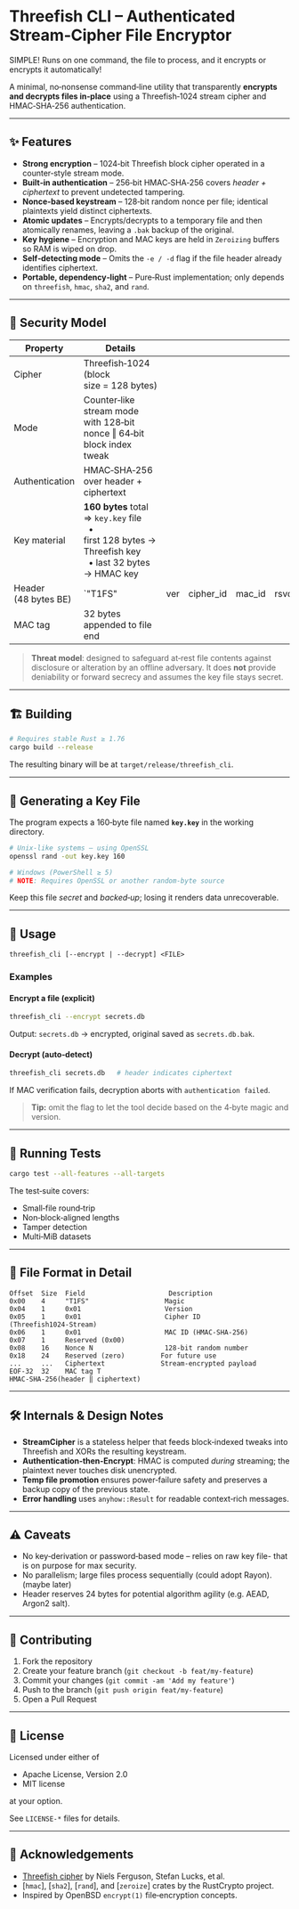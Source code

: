 # Threefish CLI – Authenticated Stream‑Cipher File Encryptor

SIMPLE! Runs on one command, the file to process, and it encrypts or encrypts it automatically! 

A minimal, no‑nonsense command‑line utility that transparently **encrypts and decrypts files in‑place** using a Threefish‑1024 stream cipher and HMAC‑SHA‑256 authentication.

---

## ✨ Features

* **Strong encryption** – 1024‑bit Threefish block cipher operated in a counter‑style stream mode.
* **Built‑in authentication** – 256‑bit HMAC‑SHA‑256 covers *header + ciphertext* to prevent undetected tampering.
* **Nonce‑based keystream** – 128‑bit random nonce per file; identical plaintexts yield distinct ciphertexts.
* **Atomic updates** – Encrypts/decrypts to a temporary file and then atomically renames, leaving a `.bak` backup of the original.
* **Key hygiene** – Encryption and MAC keys are held in `Zeroizing` buffers so RAM is wiped on drop.
* **Self‑detecting mode** – Omits the `-e / -d` flag if the file header already identifies ciphertext.
* **Portable, dependency‑light** – Pure‑Rust implementation; only depends on `threefish`, `hmac`, `sha2`, and `rand`.

---

## 🔐 Security Model

| Property             | Details                                                                                                      |     |            |         |      |          |           |
| -------------------- | ------------------------------------------------------------------------------------------------------------ | --- | ---------- | ------- | ---- | -------- | --------- |
| Cipher               | Threefish‑1024 (block size = 128 bytes)                                                                      |     |            |         |      |          |           |
| Mode                 | Counter‑like stream mode with 128‑bit nonce ‖ 64‑bit block index tweak                                       |     |            |         |      |          |           |
| Authentication       | HMAC‑SHA‑256 over header + ciphertext                                                                        |     |            |         |      |          |           |
| Key material         | **160 bytes** total ⇒ `key.key` file<br>  • first 128 bytes → Threefish key<br>  • last 32 bytes  → HMAC key |     |            |         |      |          |           |
| Header (48 bytes BE) | \`"T1FS"                                                                                                     | ver | cipher\_id | mac\_id | rsvd | nonce128 | 24 rsvd\` |
| MAC tag              | 32 bytes appended to file end                                                                                |     |            |         |      |          |           |

> **Threat model**: designed to safeguard at‑rest file contents against disclosure or alteration by an offline adversary. It does **not** provide deniability or forward secrecy and assumes the key file stays secret.

---

## 🏗️ Building

```bash
# Requires stable Rust ≥ 1.76
cargo build --release
```

The resulting binary will be at `target/release/threefish_cli`.

---

## 🔑 Generating a Key File

The program expects a 160‑byte file named **`key.key`** in the working directory.

```bash
# Unix-like systems – using OpenSSL
openssl rand -out key.key 160

# Windows (PowerShell ≥ 5)
# NOTE: Requires OpenSSL or another random‑byte source
```

Keep this file *secret* and *backed‑up*; losing it renders data unrecoverable.

---

## 🚀 Usage

```text
threefish_cli [--encrypt | --decrypt] <FILE>
```

### Examples

#### Encrypt a file (explicit)

```bash
threefish_cli --encrypt secrets.db
```

Output: `secrets.db` → encrypted, original saved as `secrets.db.bak`.

#### Decrypt (auto‑detect)

```bash
threefish_cli secrets.db   # header indicates ciphertext
```

If MAC verification fails, decryption aborts with `authentication failed`.

> **Tip:** omit the flag to let the tool decide based on the 4‑byte magic and version.

---

## 🧪 Running Tests

```bash
cargo test --all-features --all-targets
```

The test‑suite covers:

* Small‑file round‑trip
* Non‑block‑aligned lengths
* Tamper detection
* Multi‑MiB datasets

---

## 📄 File Format in Detail

```
Offset  Size  Field                     Description
0x00    4     "T1FS"                   Magic
0x04    1     0x01                     Version
0x05    1     0x01                     Cipher ID (Threefish1024‑Stream)
0x06    1     0x01                     MAC ID (HMAC‑SHA‑256)
0x07    1     Reserved (0x00)
0x08    16    Nonce N                  128‑bit random number
0x18    24    Reserved (zero)         For future use
...     ...   Ciphertext              Stream‑encrypted payload
EOF‑32  32    MAC tag T               HMAC‑SHA‑256(header ‖ ciphertext)
```

---

## 🛠️ Internals & Design Notes

* **StreamCipher** is a stateless helper that feeds block‑indexed tweaks into Threefish and XORs the resulting keystream.
* **Authentication‑then‑Encrypt**: HMAC is computed *during* streaming; the plaintext never touches disk unencrypted.
* **Temp file promotion** ensures power‑failure safety and preserves a backup copy of the previous state.
* **Error handling** uses `anyhow::Result` for readable context‑rich messages.

---

## ⚠️ Caveats 

* No key‑derivation or password‑based mode – relies on raw key file- that is on purpose for max security.
* No parallelism; large files process sequentially (could adopt Rayon). (maybe later) 
* Header reserves 24 bytes for potential algorithm agility (e.g. AEAD, Argon2 salt).


---

## 🤝 Contributing

1. Fork the repository
2. Create your feature branch (`git checkout -b feat/my‑feature`)
3. Commit your changes (`git commit -am 'Add my feature'`)
4. Push to the branch (`git push origin feat/my‑feature`)
5. Open a Pull Request

---

## 📜 License

Licensed under either of

* Apache License, Version 2.0
* MIT license

at your option.

See `LICENSE-*` files for details.

---

## 🙏 Acknowledgements

* [Threefish cipher](https://www.schneier.com/skein/) by Niels Ferguson, Stefan Lucks, et al.
* \[`hmac`], \[`sha2`], \[`rand`], and \[`zeroize`] crates by the RustCrypto project.
* Inspired by OpenBSD `encrypt(1)` file‑encryption concepts.

